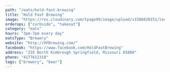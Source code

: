 ```yaml
---
path: "/eats/hold-fast-brewing"
title: "Hold Fast Brewing"
image: "https://res.cloudinary.com/tpage99/image/upload/v1586830151/local417eats/local417eatslogo.png"
orderops: ["curbside", "takeout"]
category: "eats"
hours: "3pm-7pm every day"
eatsType: "Brewery"
website: "http://HFBrewing.com/"
facebook: "https://www.facebook.com/HoldFastBrewing"
address: "235 North Kimbrough Springfield, Missouri 65806"
phone: "4177612318"
tags: ["brewery", "beer"]
---
```

